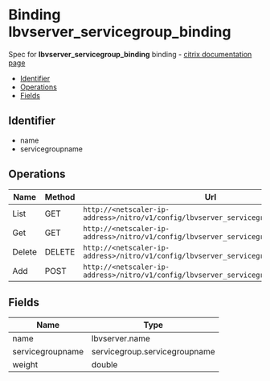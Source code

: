 # Binding lbvserver_servicegroup_binding

Spec for **lbvserver_servicegroup_binding** binding - [citrix documentation page](https://developer-docs.citrix.com/projects/netscaler-nitro-api/en/12.0/configuration//lbvserver_servicegroup_binding/lbvserver_servicegroup_binding/)

- [Identifier](#identifier)
- [Operations](#operations)
- [Fields](#fields)

## Identifier

- name
- servicegroupname

## Operations

| Name | Method | Url |
|----|----|----|
| List | GET | `http://<netscaler-ip-address>/nitro/v1/config/lbvserver_servicegroup_binding` |
| Get | GET | `http://<netscaler-ip-address>/nitro/v1/config/lbvserver_servicegroup_binding/<name>` |
| Delete | DELETE | `http://<netscaler-ip-address>/nitro/v1/config/lbvserver_servicegroup_binding/<name>` |
| Add | POST | `http://<netscaler-ip-address>/nitro/v1/config/lbvserver_servicegroup_binding` |

## Fields

| Name | Type |
|----|----|
| name | lbvserver.name |
| servicegroupname | servicegroup.servicegroupname |
| weight | double |

